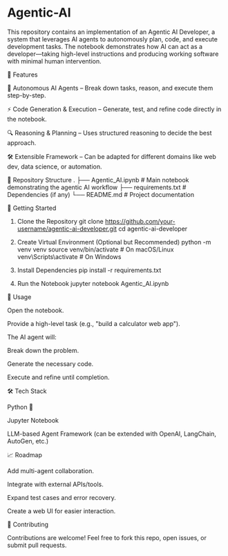 # Agentic-AI
This repository contains an implementation of an Agentic AI Developer, a system that leverages AI agents to autonomously plan, code, and execute development tasks. The notebook demonstrates how AI can act as a developer—taking high-level instructions and producing working software with minimal human intervention.

📌 Features

🧠 Autonomous AI Agents – Break down tasks, reason, and execute them step-by-step.

⚡ Code Generation & Execution – Generate, test, and refine code directly in the notebook.

🔍 Reasoning & Planning – Uses structured reasoning to decide the best approach.

🛠️ Extensible Framework – Can be adapted for different domains like web dev, data science, or automation.

📂 Repository Structure
.
├── Agentic_AI.ipynb   # Main notebook demonstrating the agentic AI workflow
├── requirements.txt   # Dependencies (if any)
└── README.md          # Project documentation

🚀 Getting Started
1. Clone the Repository
git clone https://github.com/your-username/agentic-ai-developer.git
cd agentic-ai-developer

2. Create Virtual Environment (Optional but Recommended)
python -m venv venv
source venv/bin/activate   # On macOS/Linux
venv\Scripts\activate      # On Windows

3. Install Dependencies
pip install -r requirements.txt

4. Run the Notebook
jupyter notebook Agentic_AI.ipynb

🧩 Usage

Open the notebook.

Provide a high-level task (e.g., "build a calculator web app").

The AI agent will:

Break down the problem.

Generate the necessary code.

Execute and refine until completion.

🛠️ Tech Stack

Python 🐍

Jupyter Notebook

LLM-based Agent Framework (can be extended with OpenAI, LangChain, AutoGen, etc.)

📈 Roadmap

 Add multi-agent collaboration.

 Integrate with external APIs/tools.

 Expand test cases and error recovery.

 Create a web UI for easier interaction.

🤝 Contributing

Contributions are welcome!
Feel free to fork this repo, open issues, or submit pull requests. 
